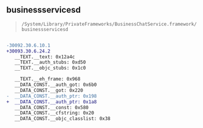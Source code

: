 ## businessservicesd

> `/System/Library/PrivateFrameworks/BusinessChatService.framework/businessservicesd`

```diff

-30092.30.6.10.1
+30093.30.6.24.2
   __TEXT.__text: 0x12a4c
   __TEXT.__auth_stubs: 0xd50
   __TEXT.__objc_stubs: 0x1c0

   __TEXT.__eh_frame: 0x968
   __DATA_CONST.__auth_got: 0x6b0
   __DATA_CONST.__got: 0x220
-  __DATA_CONST.__auth_ptr: 0x198
+  __DATA_CONST.__auth_ptr: 0x1a8
   __DATA_CONST.__const: 0x580
   __DATA_CONST.__cfstring: 0x20
   __DATA_CONST.__objc_classlist: 0x38

```
